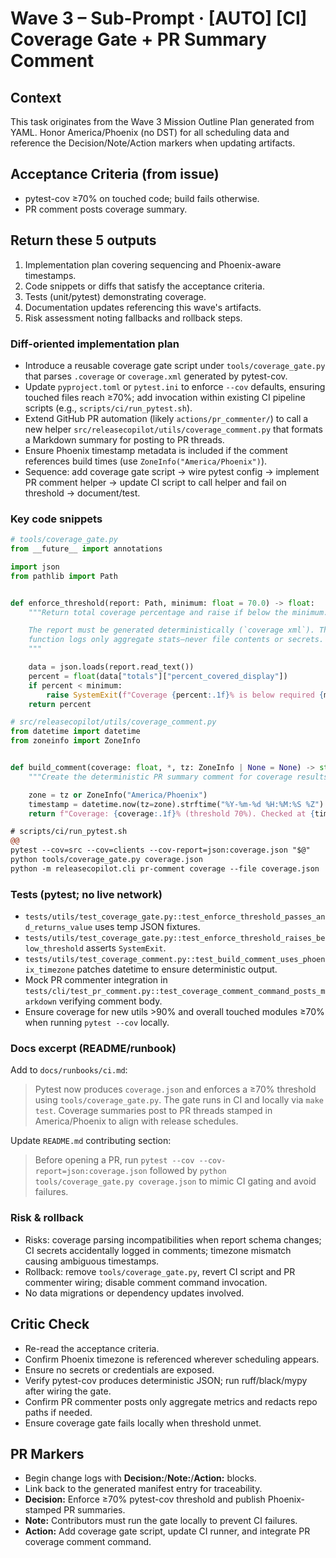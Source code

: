 # Wave 3 – Sub-Prompt · [AUTO] [CI] Coverage Gate + PR Summary Comment

## Context
This task originates from the Wave 3 Mission Outline Plan generated from YAML. Honor America/Phoenix (no DST) for all scheduling data and reference the Decision/Note/Action markers when updating artifacts.

## Acceptance Criteria (from issue)
- pytest-cov ≥70% on touched code; build fails otherwise.
- PR comment posts coverage summary.

## Return these 5 outputs
1. Implementation plan covering sequencing and Phoenix-aware timestamps.
2. Code snippets or diffs that satisfy the acceptance criteria.
3. Tests (unit/pytest) demonstrating coverage.
4. Documentation updates referencing this wave's artifacts.
5. Risk assessment noting fallbacks and rollback steps.

### Diff-oriented implementation plan
- Introduce a reusable coverage gate script under `tools/coverage_gate.py` that parses `.coverage` or `coverage.xml` generated by pytest-cov.
- Update `pyproject.toml` or `pytest.ini` to enforce `--cov` defaults, ensuring touched files reach ≥70%; add invocation within existing CI pipeline scripts (e.g., `scripts/ci/run_pytest.sh`).
- Extend GitHub PR automation (likely `actions/pr_commenter/`) to call a new helper `src/releasecopilot/utils/coverage_comment.py` that formats a Markdown summary for posting to PR threads.
- Ensure Phoenix timestamp metadata is included if the comment references build times (use `ZoneInfo("America/Phoenix")`).
- Sequence: add coverage gate script → wire pytest config → implement PR comment helper → update CI script to call helper and fail on threshold → document/test.

### Key code snippets
```python
# tools/coverage_gate.py
from __future__ import annotations

import json
from pathlib import Path


def enforce_threshold(report: Path, minimum: float = 70.0) -> float:
    """Return total coverage percentage and raise if below the minimum.

    The report must be generated deterministically (`coverage xml`). The
    function logs only aggregate stats—never file contents or secrets.
    """

    data = json.loads(report.read_text())
    percent = float(data["totals"]["percent_covered_display"])
    if percent < minimum:
        raise SystemExit(f"Coverage {percent:.1f}% is below required {minimum:.1f}%")
    return percent
```

```python
# src/releasecopilot/utils/coverage_comment.py
from datetime import datetime
from zoneinfo import ZoneInfo


def build_comment(coverage: float, *, tz: ZoneInfo | None = None) -> str:
    """Create the deterministic PR summary comment for coverage results."""

    zone = tz or ZoneInfo("America/Phoenix")
    timestamp = datetime.now(tz=zone).strftime("%Y-%m-%d %H:%M:%S %Z")
    return f"Coverage: {coverage:.1f}% (threshold 70%). Checked at {timestamp}."
```

```diff
# scripts/ci/run_pytest.sh
@@
pytest --cov=src --cov=clients --cov-report=json:coverage.json "$@"
python tools/coverage_gate.py coverage.json
python -m releasecopilot.cli pr-comment coverage --file coverage.json
```

### Tests (pytest; no live network)
- `tests/utils/test_coverage_gate.py::test_enforce_threshold_passes_and_returns_value` uses temp JSON fixtures.
- `tests/utils/test_coverage_gate.py::test_enforce_threshold_raises_below_threshold` asserts `SystemExit`.
- `tests/utils/test_coverage_comment.py::test_build_comment_uses_phoenix_timezone` patches datetime to ensure deterministic output.
- Mock PR commenter integration in `tests/cli/test_pr_comment.py::test_coverage_comment_command_posts_markdown` verifying comment body.
- Ensure coverage for new utils >90% and overall touched modules ≥70% when running `pytest --cov` locally.

### Docs excerpt (README/runbook)
Add to `docs/runbooks/ci.md`:

> Pytest now produces `coverage.json` and enforces a ≥70% threshold using `tools/coverage_gate.py`. The gate runs in CI and locally via `make test`. Coverage summaries post to PR threads stamped in America/Phoenix to align with release schedules.

Update `README.md` contributing section:

> Before opening a PR, run `pytest --cov --cov-report=json:coverage.json` followed by `python tools/coverage_gate.py coverage.json` to mimic CI gating and avoid failures.

### Risk & rollback
- Risks: coverage parsing incompatibilities when report schema changes; CI secrets accidentally logged in comments; timezone mismatch causing ambiguous timestamps.
- Rollback: remove `tools/coverage_gate.py`, revert CI script and PR commenter wiring; disable comment command invocation.
- No data migrations or dependency updates involved.

## Critic Check
- Re-read the acceptance criteria.
- Confirm Phoenix timezone is referenced wherever scheduling appears.
- Ensure no secrets or credentials are exposed.
- Verify pytest-cov produces deterministic JSON; run ruff/black/mypy after wiring the gate.
- Confirm PR commenter posts only aggregate metrics and redacts repo paths if needed.
- Ensure coverage gate fails locally when threshold unmet.

## PR Markers
- Begin change logs with **Decision:**/**Note:**/**Action:** blocks.
- Link back to the generated manifest entry for traceability.
- **Decision:** Enforce ≥70% pytest-cov threshold and publish Phoenix-stamped PR summaries.
- **Note:** Contributors must run the gate locally to prevent CI failures.
- **Action:** Add coverage gate script, update CI runner, and integrate PR coverage comment command.
